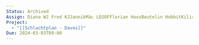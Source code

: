```yaml
---
Status: Archived
Assign: Diana WJ Fred KJJannikMäc LEGOFFlorian HoosBeutelin HobbitKilian HansNoah DechantMarius Kümmel909 _ 919
Project:
  - "[[Schlachtplan - Davos]]"
Due: 2024-03-03T09:00
---
```

